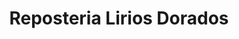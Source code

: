 ---
title: "Reposteria Lirios Dorados"
url: /tegucigalpa/reposteria-lirios-dorados/
shop: Bäckerei
---